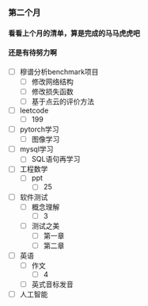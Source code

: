 ### 第二个月
#### 看看上个月的清单，算是完成的马马虎虎吧
#### 还是有待努力啊

- [ ] 穆谱分析benchmark项目
  + [ ] 修改网络结构
  + [ ] 修改损失函数
  + [ ] 基于点云的评价方法
- [ ] leetcode
  + [ ] 199
- [ ] pytorch学习
  + [ ] 图像学习
- [ ] mysql学习
  + [ ] SQL语句再学习
- [ ] 工程数学
  + [ ] ppt
    + [ ] 25
- [ ] 软件测试
  + [ ] 概念理解
    + [ ] 3
  + [ ] 测试之美
    + [ ] 第一章
    + [ ] 第二章
- [ ] 英语
  + [ ] 作文
    + [ ] 4
  + [ ] 英式音标发音
- [ ] 人工智能